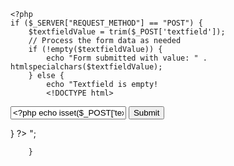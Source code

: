 

    <?php
    if ($_SERVER["REQUEST_METHOD"] == "POST") {
        $textfieldValue = trim($_POST['textfield']);
        // Process the form data as needed
        if (!empty($textfieldValue)) {
            echo "Form submitted with value: " . htmlspecialchars($textfieldValue);
        } else {
            echo "Textfield is empty!
            <!DOCTYPE html>
<html lang="en">
<head>
    <meta charset="UTF-8">
    <meta name="viewport" content="width=device-width, initial-scale=1.0">
    <title>Textfield and Button</title>
    <style>
        .disabled-button {
            opacity: 0.5;
        }
    </style>
</head>
<body>
    <form action="" method="post">
        <input type="text" id="textfield" name="textfield" value="<?php echo isset($_POST['textfield']) ? htmlspecialchars($_POST['textfield']) : ''; ?>">
        <button id="submitButton" type="submit" class="<?php echo empty($_POST['textfield']) ? 'disabled-button' : ''; ?>">Submit</button>
    </form>
    }
    ?>
</body>
</html>";

        }

        
